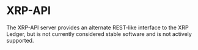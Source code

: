 # XRP-API

The XRP-API server provides an alternate REST-like interface to the XRP Ledger, but is not currently considered stable software and is not actively supported.